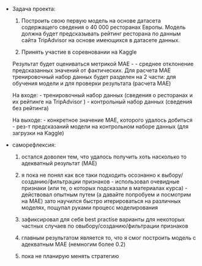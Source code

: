  - Задача проекта:
   1) Построить свою первую модель на основе датасета содержащего сведения о 40 000 ресторанах Европы.
		Модель должна будет предсказывать рейтинг ресторана по данным сайта TripAdvisor на основе имеющихся в датасете данных.
		
	2) Принять участие в соревновании на Kaggle
	
	Результат будет оцениваться  метрикой MAE - - среднее отклонение предсказанных значений от фактических.
	Для расчета MAE тренировочный набор данных будет разделен на 2 части: для обучения модели и для проверки результата (расчета MAE)
	
   На входе:
		- тренировочный набор данных (сведения о ресторанах и их рейтинге на TripAdvisor )
		- контрольный набор данных (сведения без рейтинга)
		
	На выходе:
		- конкретное значение MAE, которого удалось добиться
		- рез-т предсказаний модели на контрольном наборе данных (для загрузки на Kaggle) 

   
 
 - саморефлексия:
	1) остался доволен тем, что удалось получить хоть насколько то адекватный результат (MAE)
	
	2) я пока не понял как все таки подходить осознанно к выбору/созданию/фильтрации признаков
			- использовал очевидные признаки (или те, о которых подсказали в материалах курса)
			- действовал опытным путем (а давайте попробуем и посмотрим на MAE)
				зато научился быстро итерироваться на различных моделях, пощупал руками процесс моделирования
	
	3) зафиксировал для себя best practise варианты для некоторых частных случаев по овыбору/созданию/фильтрации признаков
	
	4) главным результатом является то, что я смог построить модель с адекватным MAE (немногим более 0.2)
	
	5) пока не планирую менять стратегию
	